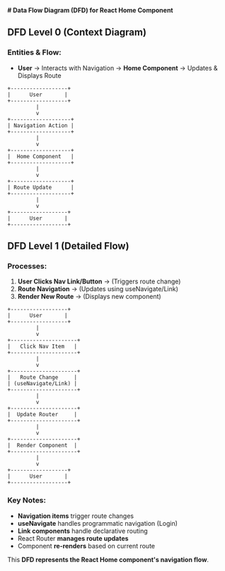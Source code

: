 **# Data Flow Diagram (DFD) for React Home Component**

## **DFD Level 0 (Context Diagram)**
### **Entities & Flow:**
- **User** → Interacts with Navigation → **Home Component** → Updates & Displays Route

```
+------------------+
|      User       |
+------------------+
         |
         v
+-------------------+
| Navigation Action |
+-------------------+
         |
         v
+-------------------+
|  Home Component   |
+-------------------+
         |
         v
+-------------------+
| Route Update      |
+-------------------+
         |
         v
+------------------+
|      User       |
+------------------+
```

## **DFD Level 1 (Detailed Flow)**
### **Processes:**
1. **User Clicks Nav Link/Button** → (Triggers route change)
2. **Route Navigation** → (Updates using useNavigate/Link)
3. **Render New Route** → (Displays new component)

```
+------------------+
|      User       |
+------------------+
         |
         v
+---------------------+
|   Click Nav Item   |
+---------------------+
         |
         v
+---------------------+
|   Route Change     |
| (useNavigate/Link) |
+---------------------+
         |
         v
+---------------------+
|  Update Router     |
+---------------------+
         |
         v
+---------------------+
|  Render Component  |
+---------------------+
         |
         v
+------------------+
|      User       |
+------------------+
```

### **Key Notes:**
- **Navigation items** trigger route changes
- **useNavigate** handles programmatic navigation (Login)
- **Link components** handle declarative routing
- React Router **manages route updates**
- Component **re-renders** based on current route

This **DFD represents the React Home component's navigation flow**.
